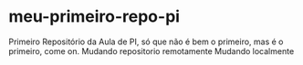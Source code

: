 # meu-primeiro-repo-pi
Primeiro Repositório da Aula de PI, só que não é bem o primeiro, mas é o primeiro, come on. 
Mudando repositorio remotamente
Mudando localmente 